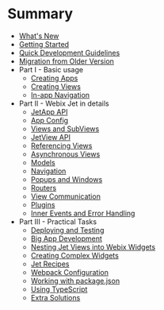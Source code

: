 # Summary

* [What's New](whats_new.md)
* [Getting Started](start.md)
* [Quick Development Guidelines](guidelines.md)
* [Migration from Older Version](migration.md)
* Part I - Basic usage
  * [Creating Apps](basic/app.md)
  * [Creating Views](basic/views.md)
  * [In-app Navigation](basic/navigation.md)
* Part II - Webix Jet in details
  * [JetApp API](details/app.md)
  * [App Config](details/app_config.md)
  * [Views and SubViews](details/subviews.md)
  * [JetView API](details/views.md)
  * [Referencing Views](details/referencing.md)
  * [Asynchronous Views](details/async.md)
  * [Models](details/models.md)
  * [Navigation](details/navigation.md)
  * [Popups and Windows](details/popups.md)
  * [Routers](details/routers.md)
  * [View Communication](details/events.md)
  * [Plugins](details/plugins.md)
  * [Inner Events and Error Handling](details/inner_events.md)
* Part III - Practical Tasks
  * [Deploying and Testing](practice/deploy.md)
  * [Big App Development](practice/big_apps.md)
  * [Nesting Jet Views into Webix Widgets](practice/nested.md)
  * [Creating Complex Widgets](practice/complex.md)
  * [Jet Recipes](practice/recipes.md)
  * [Webpack Configuration](practice/webpackconfig.md)
  * [Working with package.json](practice/packjson.md)
  * [Using TypeScript](practice/typescript.md)
  * [Extra Solutions](practice/unrecommended.md)
  <!-- * [Tools](practice/tools.md) -->
